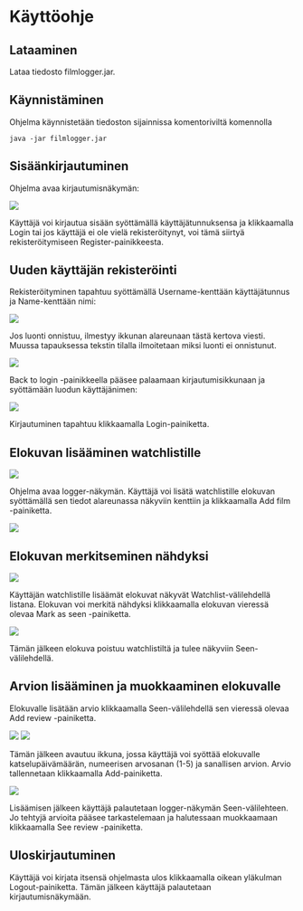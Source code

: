 # Käyttöohje

## Lataaminen
Lataa tiedosto filmlogger.jar.

## Käynnistäminen
Ohjelma käynnistetään tiedoston sijainnissa komentoriviltä komennolla

```
java -jar filmlogger.jar
```
## Sisäänkirjautuminen

Ohjelma avaa kirjautumisnäkymän:

<img src="https://github.com/emmalait/FilmLogger/blob/master/dokumentaatio/images/login.png?raw=true">

Käyttäjä voi kirjautua sisään syöttämällä käyttäjätunnuksensa ja klikkaamalla Login tai jos käyttäjä ei ole vielä rekisteröitynyt, voi tämä siirtyä rekisteröitymiseen Register-painikkeesta.

## Uuden käyttäjän rekisteröinti

Rekisteröityminen tapahtuu syöttämällä Username-kenttään käyttäjätunnus ja Name-kenttään nimi:

<img src="https://github.com/emmalait/FilmLogger/blob/master/dokumentaatio/images/register.png?raw=true">

Jos luonti onnistuu, ilmestyy ikkunan alareunaan tästä kertova viesti. Muussa tapauksessa tekstin tilalla ilmoitetaan miksi luonti ei onnistunut.

<img src="https://github.com/emmalait/FilmLogger/blob/master/dokumentaatio/images/register2.png?raw=true">

Back to login -painikkeella pääsee palaamaan kirjautumisikkunaan ja syöttämään luodun käyttäjänimen:

<img src="https://github.com/emmalait/FilmLogger/blob/master/dokumentaatio/images/login2.png?raw=true">

Kirjautuminen tapahtuu klikkaamalla Login-painiketta.

## Elokuvan lisääminen watchlistille

<img src="https://github.com/emmalait/FilmLogger/blob/master/dokumentaatio/images/logger1.png?raw=true">

Ohjelma avaa logger-näkymän. Käyttäjä voi lisätä watchlistille elokuvan syöttämällä sen tiedot alareunassa näkyviin kenttiin ja klikkaamalla Add film -painiketta.

<img src="https://github.com/emmalait/FilmLogger/blob/master/dokumentaatio/images/logger2.png?raw=true">

## Elokuvan merkitseminen nähdyksi

<img src="https://github.com/emmalait/FilmLogger/blob/master/dokumentaatio/images/logger3.png?raw=true">

Käyttäjän watchlistille lisäämät elokuvat näkyvät Watchlist-välilehdellä listana. Elokuvan voi merkitä nähdyksi klikkaamalla elokuvan vieressä olevaa Mark as seen -painiketta.

<img src="https://github.com/emmalait/FilmLogger/blob/master/dokumentaatio/images/logger4.png?raw=true">

Tämän jälkeen elokuva poistuu watchlistiltä ja tulee näkyviin Seen-välilehdellä.

## Arvion lisääminen ja muokkaaminen elokuvalle

Elokuvalle lisätään arvio klikkaamalla Seen-välilehdellä sen vieressä olevaa Add review -painiketta.

<img src="https://github.com/emmalait/FilmLogger/blob/master/dokumentaatio/images/review1.png?raw=true">

<img src="https://github.com/emmalait/FilmLogger/blob/master/dokumentaatio/images/review2.png?raw=true">

Tämän jälkeen avautuu ikkuna, jossa käyttäjä voi syöttää elokuvalle katselupäivämäärän, numeerisen arvosanan (1-5) ja sanallisen arvion. Arvio tallennetaan klikkaamalla Add-painiketta.

<img src="https://github.com/emmalait/FilmLogger/blob/master/dokumentaatio/images/logger5.png?raw=true">

Lisäämisen jälkeen käyttäjä palautetaan logger-näkymän Seen-välilehteen. Jo tehtyjä arvioita pääsee tarkastelemaan ja halutessaan muokkaamaan klikkaamalla See review -painiketta.

## Uloskirjautuminen

Käyttäjä voi kirjata itsensä ohjelmasta ulos klikkaamalla oikean yläkulman Logout-painiketta. Tämän jälkeen käyttäjä palautetaan kirjautumisnäkymään.
